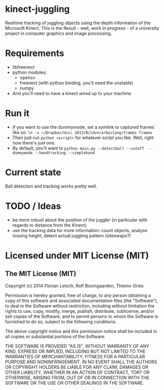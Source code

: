 kinect-juggling
================

Realtime tracking of juggling objects using the depth information of the Microsoft Kinect. This is the Result - well, work in progress - of a university project in computer graphics and image processing. 

Requirements
===

* libfreenect
* python modules:
    * opencv
    * freenect (with python binding, you'll need the unstable)
    * numpy
* And you'll need to have a kinect wired up to your machine

Run it
===

* If you want to use the dummymode, set a symlink to captured frames like so: `ln -s ~/Dropbox/Uni\ 2013/Bildverarbeitung/frames frames`
* Then just run `python <script>` for whatever script you like. Well, right now there's just one.
* By default, you'll want to `python main.py --detectball --cutoff  --dummymode --handtracking --simplehand`

Current state
===

Ball detection and tracking works pretty well.

TODO / Ideas
===

* be more robust about the position of the juggler (in particular with regards to distance from the Kinect)
* use the tracking data for more information: count objects, analyse tossing height, detect actual juggling pattern (siteswaps?)

Licensed under MIT License (MIT)
===

## The MIT License (MIT)

Copyright (c) 2014 Florian Letsch, Rolf Boomgaarden, Thiemo Gries

Permission is hereby granted, free of charge, to any person obtaining a copy
of this software and associated documentation files (the "Software"), to deal
in the Software without restriction, including without limitation the rights
to use, copy, modify, merge, publish, distribute, sublicense, and/or sell
copies of the Software, and to permit persons to whom the Software is
furnished to do so, subject to the following conditions:

The above copyright notice and this permission notice shall be included in
all copies or substantial portions of the Software.

THE SOFTWARE IS PROVIDED "AS IS", WITHOUT WARRANTY OF ANY KIND, EXPRESS OR
IMPLIED, INCLUDING BUT NOT LIMITED TO THE WARRANTIES OF MERCHANTABILITY,
FITNESS FOR A PARTICULAR PURPOSE AND NONINFRINGEMENT. IN NO EVENT SHALL THE
AUTHORS OR COPYRIGHT HOLDERS BE LIABLE FOR ANY CLAIM, DAMAGES OR OTHER
LIABILITY, WHETHER IN AN ACTION OF CONTRACT, TORT OR OTHERWISE, ARISING FROM,
OUT OF OR IN CONNECTION WITH THE SOFTWARE OR THE USE OR OTHER DEALINGS IN
THE SOFTWARE.
